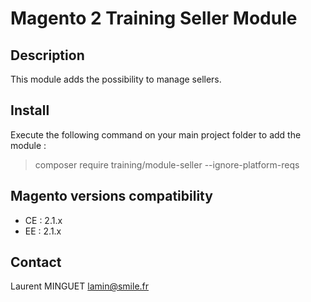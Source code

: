 Magento 2 Training Seller Module
================================

Description
-----------

This module adds the possibility to manage sellers.


Install
-------


Execute the following command on your main project folder to add the module :

> composer require training/module-seller --ignore-platform-reqs


Magento versions compatibility
------------------------------

* CE : 2.1.x
* EE : 2.1.x


Contact
-------

Laurent MINGUET <lamin@smile.fr>

